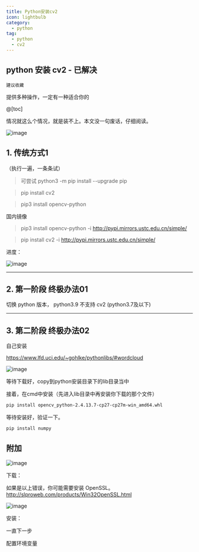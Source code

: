 ```yaml
---
title: Python安装cv2
icon: lightbulb
category:
  - python
tag:
  - python
  - cv2
---
```






## python 安装 cv2 - 已解决




`建议收藏`

提供多种操作，一定有一种适合你的

@[toc]

情况就这么个情况，就是装不上。本文没一句废话，仔细阅读。

![image](https://tva2.sinaimg.cn/large/007F3CC8ly1h1ky1xzxiij30rl0efqem.jpg)



## 1. 传统方式1
（执行一遍，一条条试）

> 可尝试 python3 -m pip install --upgrade pip

> pip install cv2


> pip3 install opencv-python

国内镜像

> pip3 install opencv-python  -i http://pypi.mirrors.ustc.edu.cn/simple/

> pip install cv2 -i http://pypi.mirrors.ustc.edu.cn/simple/

进度：

![image](https://tva3.sinaimg.cn/large/007F3CC8ly1h1ky2lreabj315c0lkdyk.jpg)


---

## 2. 第一阶段 终极办法01

切换 python 版本， python3.9 不支持 cv2 (python3.7及以下)

---

## 3. 第二阶段 终极办法02
自己安装

https://www.lfd.uci.edu/~gohlke/pythonlibs/#wordcloud

![image](https://tva4.sinaimg.cn/large/007F3CC8ly1h1ky2v4l1cj31hc0lq4k1.jpg)

 等待下载好，copy到python安装目录下的lib目录当中


 接着，在cmd中安装（先进入lib目录中再安装你下载的那个文件）

```bash
pip install opencv_python‑2.4.13.7‑cp27‑cp27m‑win_amd64.whl
```

等待安装好，验证一下。

```bash
pip install numpy
```

## 附加

![image](https://tva1.sinaimg.cn/large/007F3CC8ly1h1ky36j7ztj30l208i79e.jpg)

下载：

如果是以上错误，你可能需要安装 OpenSSL。http://slproweb.com/products/Win32OpenSSL.html

![image](https://tvax4.sinaimg.cn/large/007F3CC8ly1h1ky3c790uj31e50qknlm.jpg)

安装：

一直下一步

配置环境变量

